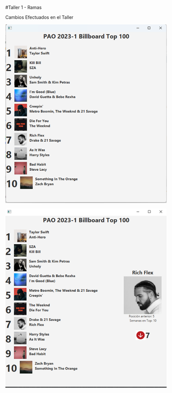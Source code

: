 #Taller 1 - Ramas

Cambios Efectuados en el Taller

![Cambios Efectuados en rama Titulo](./img.png "Rama Titulo")

![Cambios Efectuados en rama artista](./img3.png "Rama artista")
